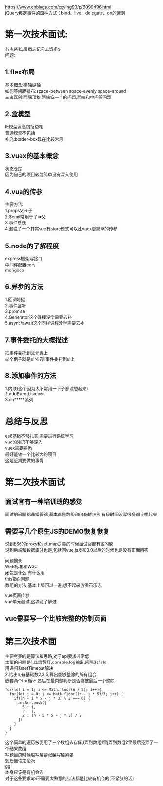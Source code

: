 https://www.cnblogs.com/cxying93/p/6099496.html  
jQuery绑定事件的四种方式：bind、live、delegate、on的区别  
  
  
第一次技术面试:  
===
有点紧张,居然忘记问工资多少  
问题:  

1.flex布局  
---
  基本概念:横轴纵轴  
  如何等间距排布:space-between space-evenly space-around  
  三者区别:两端顶格,两端空一半的间距,两端和中间等间距  
  
2.盒模型  
---
  IE模型宽高包括边框  
  普通模型不包括  
  补充:border-box现在比较常用  
  
3.vuex的基本概念 
---
  状态仓库  
  因为自己的项目较为简单没有深入使用  
  
4.vue的传参  
---
  主要方法:  
  1.props父=>子  
  2.$emit常用于子=>父  
  3.事件总线  
  4.漏说了一个其实vue有store模式可以比vuex更简单的传参  
  
5.node的了解程度  
---
  express框架写接口  
  中间件配置cors  
  mongodb 
  
6.异步的方法  
---
  1.回调地狱  
  2.事件监听  
  3.promise  
  4.Generator这个课程没学需要去补  
  5.async/await这个同样课程没学需要去补  
  
7.事件委托的大概描述  
---
  把事件委托到父元素上  
  举个例子就是ul>li的li事件委托到ul上  
  
8.添加事件的方法  
---
  1.内联(这个因为太不常用一下子都没想起来)  
  2.addEventListener  
  3.on\*\*\*\*\*系列  



总结与反思
===
es6基础不够扎实,需要进行系统学习  
vue的知识不够深入  
vuex需要熟悉  
最好能做一个比较大的项目  
这是近期要做的事情  
  
  
第二次技术面试  
===
面试官有一种培训班的感觉  
---
面试的问题都非常基础,基本都是数组和DOM的API,有段时间没写很多都没想起来  
  
需要写几个原生JS的DEMO恢复恢复  
---

说到ES6的proxy和set,map之类的时候面试官都有些闪躲  
说到后端和数据库时也是,包括问vue.js发布3.0以后的时候也是没有正面回答  
  
问题摘录  
WEB标准和W3C  
闭包是什么,有什么用  
this指向问题  
数组的方法,基本上都问过一遍,想不起来仿佛石乐志  
  
vue页面传参  
vue单元测试,这块没了解过  
  
vue需要写一个比较完整的仿制页面    
---
  
  
  
第三次技术面
===
主要考察的是算法和思路,对于api要求非常低  
主要的问题是1.红绿黄灯,console.log输出,间隔3s1s1s  
用递归和setTimeout解决  
2.给出n,有基础数2,3,5,算出能够整除的所有组合  
嵌套两个for循环,然后在最内部判断是否能被最后一个整除  
```
for(let i = 1; i <= Math.floor(n / 5); i++){
  for(let j = 0; j <= Math.floor((n - i * 5)/3; j++) {
    if((n - i * 5 - j * 3) % 2 === 0) {
      ansArr.push({
        5 : i,
        3 : j,
        2 : (n - i * 5 - j * 3) / 2
      })
    }
  }
}
```
这个简单的遍历被我用了三个数组去存储,i弄到数组1里j弄到数组2里最后还弄了一个结果数组  
写题目的时候越写越紧张越写越紧张  
到后面语无伦次  
gg  
本身应该是有机会的  
对于这些要求api不需要太熟悉的应该都是比较有机会的(不紧张的话)  
